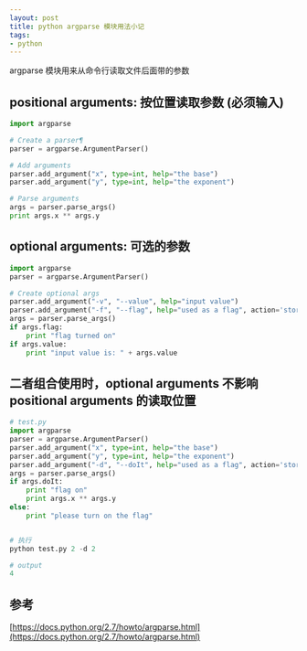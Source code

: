 ```yaml
---
layout: post
title: python argparse 模块用法小记
tags:
- python
---
```


argparse 模块用来从命令行读取文件后面带的参数

## positional arguments: 按位置读取参数 (必须输入)

```python
import argparse

# Create a parser¶
parser = argparse.ArgumentParser()

# Add arguments
parser.add_argument("x", type=int, help="the base")
parser.add_argument("y", type=int, help="the exponent")

# Parse arguments
args = parser.parse_args()
print args.x ** args.y
```

## optional arguments: 可选的参数

```python
import argparse
parser = argparse.ArgumentParser()

# Create optional args
parser.add_argument("-v", "--value", help="input value")
parser.add_argument("-f", "--flag", help="used as a flag", action='store_true')
args = parser.parse_args()
if args.flag:
    print "flag turned on"
if args.value:
    print "input value is: " + args.value
```

## 二者组合使用时，optional arguments 不影响positional arguments 的读取位置

```python
# test.py
import argparse
parser = argparse.ArgumentParser()
parser.add_argument("x", type=int, help="the base")
parser.add_argument("y", type=int, help="the exponent")
parser.add_argument("-d", "--doIt", help="used as a flag", action='store_true')
args = parser.parse_args()
if args.doIt:
    print "flag on"
    print args.x ** args.y
else:
    print "please turn on the flag"


# 执行
python test.py 2 -d 2

# output
4
```

## 参考
[https://docs.python.org/2.7/howto/argparse.html](https://docs.python.org/2.7/howto/argparse.html)
